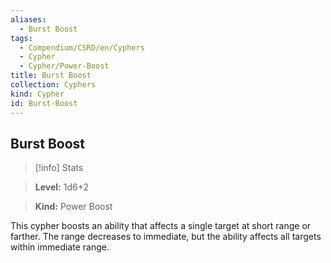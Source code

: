 ```yaml
---
aliases:
  - Burst Boost
tags:
  - Compendium/CSRD/en/Cyphers
  - Cypher
  - Cypher/Power-Boost
title: Burst Boost
collection: Cyphers
kind: Cypher
id: Burst-Boost
---
```

## Burst Boost    
>[!info] Stats    
> **Level:** 1d6+2    
> **Kind:** Power Boost  
    
This cypher boosts an ability that affects a single target at short range or farther. The range decreases to immediate, but the ability affects all targets within immediate range.
